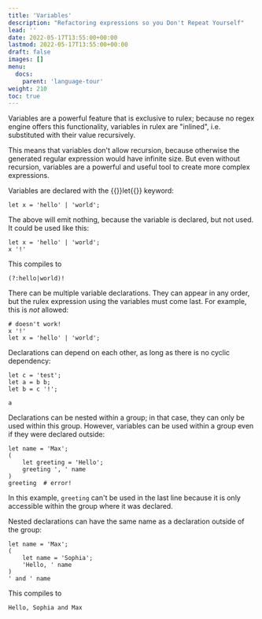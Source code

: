 ```yaml
---
title: 'Variables'
description: "Refactoring expressions so you Don't Repeat Yourself"
lead: ''
date: 2022-05-17T13:55:00+00:00
lastmod: 2022-05-17T13:55:00+00:00
draft: false
images: []
menu:
  docs:
    parent: 'language-tour'
weight: 210
toc: true
---
```


Variables are a powerful feature that is exclusive to rulex; because no regex engine offers this
functionality, variables in rulex are "inlined", i.e. substituted with their value recursively.

This means that variables don't allow recursion, because otherwise the generated regular expression
would have infinite size. But even without recursion, variables are a powerful and useful tool to
create more complex expressions.

Variables are declared with the {{<rulex>}}let{{</rulex>}} keyword:

```rulex
let x = 'hello' | 'world';
```

The above will emit nothing, because the variable is declared, but not used. It could be used like
this:

```rulex
let x = 'hello' | 'world';
x '!'
```

This compiles to

```regexp
(?:hello|world)!
```

There can be multiple variable declarations. They can appear in any order, but the rulex expression
using the variables must come last. For example, this is _not_ allowed:

```rulex
# doesn't work!
x '!'
let x = 'hello' | 'world';
```

Declarations can depend on each other, as long as there is no cyclic dependency:

```rulex
let c = 'test';
let a = b b;
let b = c '!';

a
```

Declarations can be nested within a group; in that case, they can only be used within this group.
However, variables can be used within a group even if they were declared outside:

```rulex
let name = 'Max';
(
    let greeting = 'Hello';
    greeting ', ' name
)
greeting  # error!
```

In this example, `greeting` can't be used in the last line because it is only accessible within the
group where it was declared.

Nested declarations can have the same name as a declaration outside of the group:

```rulex
let name = 'Max';
(
    let name = 'Sophia';
    'Hello, ' name
)
' and ' name
```

This compiles to

```regexp
Hello, Sophia and Max
```
